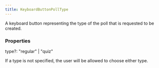 ```yaml
---
title: KeyboardButtonPollType
---
```


A keyboard button representing the type of the poll that is requested to be created.

### Properties

<div class="flex flex-col gap-3"><div><div class="flex gap-2"><div class="font-mono"><span class="font-bold">type</span><span class="opacity-50"><span title="Optional" class="cursor-help">?</span>:</span> <span>&quot;regular&quot;</span> <span class="opacity-50">|</span> <span>&quot;quiz&quot;</span></div></div><div class="pl-3"><div class="no-margin">

If a type is not specified, the user will be allowed to choose either type.

</div></div></div></div>

